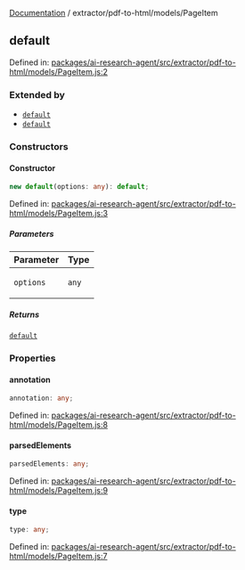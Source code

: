 [Documentation](../../../modules.md) / extractor/pdf-to-html/models/PageItem

## default

Defined in: [packages/ai-research-agent/src/extractor/pdf-to-html/models/PageItem.js:2](https://github.com/vtempest/ai-research-agent/tree/master/packages/ai-research-agent/src/extractor/pdf-to-html/models/PageItem.js#L2)

### Extended by

- [`default`](LineItem.md#default)
- [`default`](LineItemBlock.md#default)

### Constructors

#### Constructor

```ts
new default(options: any): default;
```

Defined in: [packages/ai-research-agent/src/extractor/pdf-to-html/models/PageItem.js:3](https://github.com/vtempest/ai-research-agent/tree/master/packages/ai-research-agent/src/extractor/pdf-to-html/models/PageItem.js#L3)

##### Parameters

<table>
<thead>
<tr>
<th>Parameter</th>
<th>Type</th>
</tr>
</thead>
<tbody>
<tr>
<td>

`options`

</td>
<td>

`any`

</td>
</tr>
</tbody>
</table>

##### Returns

[`default`](#default)

### Properties

#### annotation

```ts
annotation: any;
```

Defined in: [packages/ai-research-agent/src/extractor/pdf-to-html/models/PageItem.js:8](https://github.com/vtempest/ai-research-agent/tree/master/packages/ai-research-agent/src/extractor/pdf-to-html/models/PageItem.js#L8)

#### parsedElements

```ts
parsedElements: any;
```

Defined in: [packages/ai-research-agent/src/extractor/pdf-to-html/models/PageItem.js:9](https://github.com/vtempest/ai-research-agent/tree/master/packages/ai-research-agent/src/extractor/pdf-to-html/models/PageItem.js#L9)

#### type

```ts
type: any;
```

Defined in: [packages/ai-research-agent/src/extractor/pdf-to-html/models/PageItem.js:7](https://github.com/vtempest/ai-research-agent/tree/master/packages/ai-research-agent/src/extractor/pdf-to-html/models/PageItem.js#L7)
